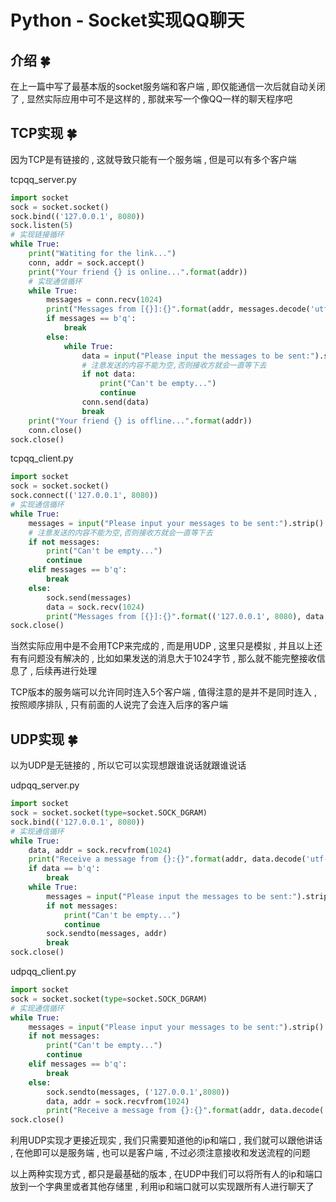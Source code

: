 # Python - Socket实现QQ聊天


<extoc></extoc>

## 介绍  🍀

在上一篇中写了最基本版的socket服务端和客户端 , 即仅能通信一次后就自动关闭了 , 显然实际应用中可不是这样的 , 那就来写一个像QQ一样的聊天程序吧

## TCP实现  🍀

因为TCP是有链接的 , 这就导致只能有一个服务端 , 但是可以有多个客户端

tcpqq_server.py

```python
import socket
sock = socket.socket()
sock.bind(('127.0.0.1', 8080))
sock.listen(5)
# 实现链接循环
while True:
    print("Watiting for the link...")
    conn, addr = sock.accept()
    print("Your friend {} is online...".format(addr))
    # 实现通信循环
    while True:
        messages = conn.recv(1024)
        print("Messages from [{}]:{}".format(addr, messages.decode('utf-8')))
        if messages == b'q':
            break
        else:
            while True:
                data = input("Please input the messages to be sent:").strip().encode('utf-8')
                # 注意发送的内容不能为空,否则接收方就会一直等下去
                if not data:
                    print("Can't be empty...")
                    continue
                conn.send(data)
                break
    print("Your friend {} is offline...".format(addr))
    conn.close()
sock.close()
```

tcpqq_client.py

```python
import socket
sock = socket.socket()
sock.connect(('127.0.0.1', 8080))
# 实现通信循环
while True:
    messages = input("Please input your messages to be sent:").strip().encode('utf-8')
    # 注意发送的内容不能为空,否则接收方就会一直等下去
    if not messages:
        print("Can't be empty...")
        continue
    elif messages == b'q':
    	break
    else:
    	sock.send(messages)
        data = sock.recv(1024)
        print("Messages from [{}]:{}".format(('127.0.0.1', 8080), data.decode('utf-8')))
sock.close()
```

当然实际应用中是不会用TCP来完成的 , 而是用UDP , 这里只是模拟 , 并且以上还有有问题没有解决的 , 比如如果发送的消息大于1024字节 , 那么就不能完整接收信息了 , 后续再进行处理 

TCP版本的服务端可以允许同时连入5个客户端 , 值得注意的是并不是同时连入 , 按照顺序排队 , 只有前面的人说完了会连入后序的客户端

## UDP实现  🍀

以为UDP是无链接的 , 所以它可以实现想跟谁说话就跟谁说话

udpqq_server.py

```python
import socket
sock = socket.socket(type=socket.SOCK_DGRAM)
sock.bind(('127.0.0.1', 8080))
# 实现通信循环
while True:
    data, addr = sock.recvfrom(1024)
    print("Receive a message from {}:{}".format(addr, data.decode('utf-8')))
    if data == b'q':
        break
    while True:
        messages = input("Please input the messages to be sent:").strip().encode('utf-8')
        if not messages:
            print("Can't be empty...")
            continue
        sock.sendto(messages, addr)
        break
sock.close()
```

udpqq_client.py

```python
import socket
sock = socket.socket(type=socket.SOCK_DGRAM)
# 实现通信循环
while True:
    messages = input("Please input your messages to be sent:").strip().encode('utf-8')
    if not messages:
        print("Can't be empty...")
        continue
    elif messages == b'q':
        break
    else:
        sock.sendto(messages, ('127.0.0.1',8080))
        data, addr = sock.recvfrom(1024)
        print("Receive a message from {}:{}".format(addr, data.decode('utf-8')))
sock.close()
```

利用UDP实现才更接近现实 , 我们只需要知道他的ip和端口 , 我们就可以跟他讲话 , 在他即可以是服务端 , 也可以是客户端 , 不过必须注意接收和发送流程的问题

以上两种实现方式 , 都只是最基础的版本 , 在UDP中我们可以将所有人的ip和端口放到一个字典里或者其他存储里 , 利用ip和端口就可以实现跟所有人进行聊天了

